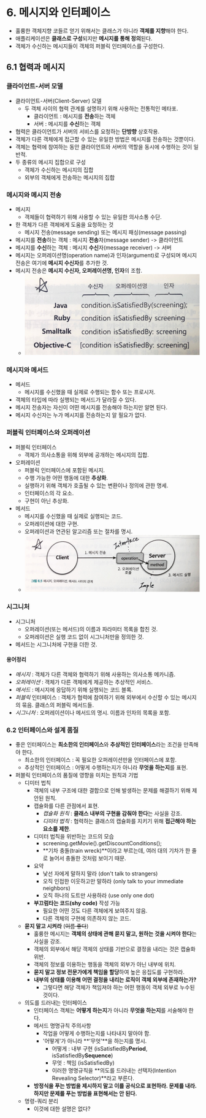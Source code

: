 # 6. 메시지와 인터페이스
* 훌륭한 객체지향 코들르 얻기 위해서는 클래스가 아니라 **객체를 지향**해야 한다.
* 애플리케이션은 **클래스로 구성**되지만 **메시지를 통해 정의**된다.
* 객체가 수신하는 메시지들이 객체의 퍼블릭 인터페이스를 구성한다.

## 6.1 협력과 메시지
### 클라이언트-서버 모델
* 클라이언트-서버(Client-Server) 모델
  * 두 객체 사이의 협력 관계를 설명하기 위해 사용하는 전통적인 메타포.
    * 클라이언트 : 메시지를 **전송**하는 객체
    * 서버 : 메시지를 **수신**하는 객체
* 협력은 클라이언트가 서버의 서비스를 요청하는 **단방향** 상호작용.
* 객체가 다른 객체에게 접근할 수 있는 유일한 방법은 메시지를 전송하는 것뿐이다.
* 객체는 협력에 참여하는 동안 클라이언트와 서버의 역할을 동시에 수행하는 것이 일반적.
* 두 종류의 메시지 집합으로 구성
  * 객체가 수신하는 메시지의 집합
  * 외부의 객체에게 전송하는 메시지의 집합

### 메시지와 메시지 전송
* 메시지
  * 객체들이 협력하기 위해 사용할 수 있는 유일한 의사소통 수단.
* 한 객체가 다른 객체에게 도움을 요청하는 것
  * 메시지 전송(message sending) 또는 메시지 패싱(message passing)
* 메시지를 **전송**하는 객체 : 메시지 **전송**자(message sender) -> 클라이언트
* 메시지를 **수신**하는 객체 : 메시지 **수신**자(message receiver) -> 서버
* 메시지는 오퍼레이션명(operation name)과 인자(argument)로 구성되며 메시지 전송은 여기에 **메시지 수신자**를 추가한 것.
* 메시지 전송은 **메시지 수신자, 오퍼레이션명, 인자**의 조합.
  * ![결합도](image/6_1_2_1.jpg)

### 메시지와 메서드
* 메서드
  * 메시지를 수신했을 때 실제로 수행되는 함수 또는 프로시저.
* 객체의 타입에 따라 실행되는 메서드가 달라질 수 있다.
* 메시지 전송자는 자신이 어떤 메시지를 전송해야 하는지만 알면 된다.
* 메시지 수신자는 누가 메시지를 전송하는지 알 필요가 없다.

### 퍼블릭 인터페이스와 오퍼레이션
* 퍼블릭 인터페이스
  * 객체가 의사소통을 위해 외부에 공개하는 메시지의 집합.
* 오퍼레이션
  * 퍼블릭 인터페이스에 포함된 메시지.
  * 수행 가능한 어떤 행동에 대한 **추상화**.
  * 실행하기 위해 객체가 호출될 수 있는 변환이나 정의에 관한 명세.
  * 인터페이스의 각 요소.
  * 구현이 아닌 추상화.
* 메서드
  * 메시지를 수신했을 때 실제로 실행되는 코드.
  * 오퍼레이션에 대한 구현.
  * 오퍼레이션과 연관된 알고리즘 또는 절차를 명시.
  * ![결합도](image/6_1_4_1.jpg)

### 시그니처
* 시그니처
  * 오퍼레이션(또는 메서드)의 이름과 파라미터 목록을 합친 것.
  * 오퍼레이션은 실행 코드 없이 시그니처만을 정의한 것.
* 메서드는 시그니처에 구현을 더한 것.

#### 용어정리
* *메시지* : 객체가 다른 객체와 협력하기 위해 사용하는 의사소통 메카니즘.
* *오퍼레이션* : 객체가 다른 객체에게 제공하는 추상적인 서비스.
* *메서드* : 메시지에 응답하기 위해 실행되는 코드 블록.
* *퍼블릭* 인터페이스 : 객체가 협력에 참여하기 위해 외부에서 수신할 수 있는 메시지의 묶음. 클래스의 퍼블릭 메서드들.
* *시그니처* : 오퍼레이션이나 메서드의 명시. 이름과 인자의 목록을 포함.

### 6.2 인터페이스와 설계 품질
* 좋은 인터페이스는 **최소한의 인터페이스**와 **추상적인 인터페이스**라는 조건을 만족해야 한다.
  * 최소한의 인터페이스 : 꼭 필요한 오퍼레이션만을 인터페이스에 포함.
  * 추상적인 인터페이스 : 어떻게 수행하는지가 아니라 **무엇을 하는지**를 표현.
* 퍼블릭 인터페이스의 품질에 영향을 미치는 원칙과 기법
  * 디미터 법칙
    * 객체의 내부 구조에 대한 결합으로 인해 발생하는 문제를 해결하기 위해 제안된 원칙.
    * 캡슐화를 다른 관점에서 표현.
      * *캡슐화 원칙* : **클래스 내부의 구현을 감춰야 한다**는 사실을 강조.
      * *디미터 법칙* : 협력하는 클래스의 캡슐화를 지키기 위해 **접근해야 하는 요소를 제한**.
    * 디미터 법칙을 위반하는 코드의 모습
      * screening.getMovie().getDiscountConditions();
      * **기차 충돌(train wreck)**이라고 부르는데, 여러 대의 기차가 한 줄로 늘어서 충돌한 것처럼 보이기 때문.
    * 요약
      * 낯선 자에게 말하지 말라 (don't talk to strangers)
      * 오직 인접한 이웃하고만 말하라 (only talk to your immediate neighbors)
      * 오직 하나의 도트만 사용하라 (use only one dot)
    * **부끄럼타는 코드(shy code)** 작성 가능
      * 필요한 어떤 것도 다른 객체에게 보여주지 않음.
      * 다른 객체의 구현에 의존하지 않는 코드.
  * **묻지 말고 시켜라** (~~이름 좋다~~)
    * 훌륭한 메시지는 **객체의 상태에 관해 묻지 말고, 원하는 것을 시켜야 한다**는 사실을 강조.
    * 객체의 외부에서 해당 객체의 상태를 기반으로 결정을 내리는 것은 캡슐화 위반.
    * 객체의 정보를 이용하는 행동을 객체의 외부가 아닌 내부에 위치.
    * **묻지 말고 정보 전문가에게 책임을 할당**하여 높은 응집도를 구현하라.
    * **내부의 상태를 이용해 어떤 결정을 내리는 로직이 객체 외부에 존재하는가?**
      * 그렇다면 해당 객체가 책임져야 하는 어떤 행동이 객체 외부로 누수된 것이다.
  * 의도를 드러내는 인터페이스
    * 인터페이스 객체는 **어떻게 하는지**가 아니라 **무엇을 하는지**를 서술해야 한다.
    * 메서드 명명규칙 주의사항
      * 작업을 어떻게 수행하는지를 나타내지 말아야 함.
      * '어떻게'가 아니라 **'무엇'**을 하는지를 명시.
        * 어떻게 : 내부 구현 (isSatisfiedBy**Period**, isSatisfiedBy**Sequence**)
        * 무엇 : 책임 (isSatisfiedBy)
        * 이러한 명명규칙을 **의도를 드러내는 선택자(Intention Revealing Selector)**라고 부른다.
    * **방정식을 푸는 방법을 제시하지 말고 이를 공식으로 표현하라. 문제를 내라. 하지만 문제를 푸는 방법을 표현해서는 안 된다.**
  * 명령-쿼리 분리
    * 이것에 대한 설명은 없다?
